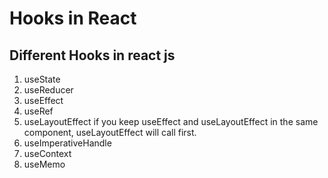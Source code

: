 # Hooks in React

## Different Hooks in react js
1. useState
2. useReducer
3. useEffect
4. useRef
5. useLayoutEffect
   if you keep useEffect and useLayoutEffect in the same component, useLayoutEffect will call first. 
6. useImperativeHandle
7. useContext
8. useMemo



